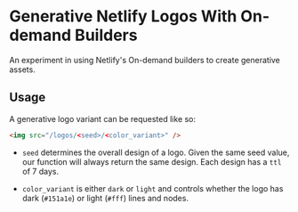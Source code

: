 <img src="https://generative-on-demand-builder-netlify-logos.netlify.app/og-image.png" alt="">

# Generative Netlify Logos With On-demand Builders

An experiment in using Netlify's On-demand builders to create generative assets.

## Usage

A generative logo variant can be requested like so:

```html
<img src="/logos/<seed>/<color_variant>" />
```

- `seed` determines the overall design of a logo. Given the same seed value, our function will always return the same design. Each design has a `ttl` of 7 days.

- `color_variant` is either `dark` or `light` and controls whether the logo has dark (`#151a1e`) or light (`#fff`) lines and nodes.
